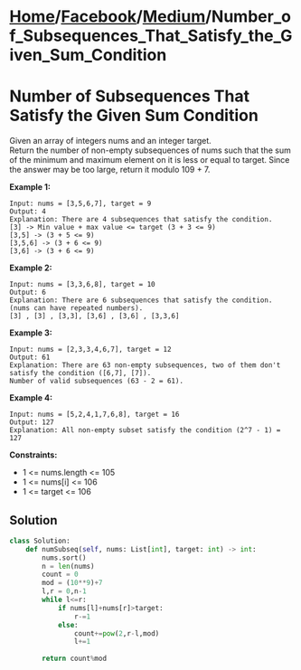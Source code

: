 # [Home](./../..)/[Facebook](./..)/[Medium](./)/Number_of_Subsequences_That_Satisfy_the_Given_Sum_Condition
<h1>Number of Subsequences That Satisfy the Given Sum Condition</h1>

<p>
Given an array of integers nums and an integer target.
<br>
Return the number of non-empty subsequences of nums such that the sum of the minimum and maximum element on it is less or equal to target. Since the answer may be too large, return it modulo 109 + 7.
</p>

<b>Example 1:</b>

    Input: nums = [3,5,6,7], target = 9
    Output: 4
    Explanation: There are 4 subsequences that satisfy the condition.
    [3] -> Min value + max value <= target (3 + 3 <= 9)
    [3,5] -> (3 + 5 <= 9)
    [3,5,6] -> (3 + 6 <= 9)
    [3,6] -> (3 + 6 <= 9)
    
<b>Example 2:</b>

    Input: nums = [3,3,6,8], target = 10
    Output: 6
    Explanation: There are 6 subsequences that satisfy the condition. (nums can have repeated numbers).
    [3] , [3] , [3,3], [3,6] , [3,6] , [3,3,6]

<b>Example 3:</b>

    Input: nums = [2,3,3,4,6,7], target = 12
    Output: 61
    Explanation: There are 63 non-empty subsequences, two of them don't satisfy the condition ([6,7], [7]).
    Number of valid subsequences (63 - 2 = 61).

<b>Example 4:</b>

    Input: nums = [5,2,4,1,7,6,8], target = 16
    Output: 127
    Explanation: All non-empty subset satisfy the condition (2^7 - 1) = 127

<b>Constraints:</b>

- 1 <= nums.length <= 105
- 1 <= nums[i] <= 106
- 1 <= target <= 106

<h2>Solution</h2>

```python
class Solution:
    def numSubseq(self, nums: List[int], target: int) -> int:
        nums.sort()
        n = len(nums)
        count = 0
        mod = (10**9)+7
        l,r = 0,n-1
        while l<=r:
            if nums[l]+nums[r]>target:
                r-=1
            else:
                count+=pow(2,r-l,mod)
                l+=1
        
        return count%mod
```
